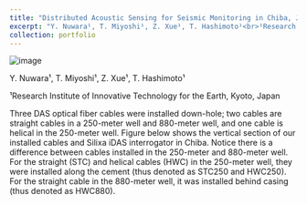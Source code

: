 ```yaml
---
title: "Distributed Acoustic Sensing for Seismic Monitoring in Chiba, Japan"
excerpt: "Y. Nuwara¹, T. Miyoshi¹, Z. Xue¹, T. Hashimoto¹<br>¹Research Institute of Innovative Technology for the Earth, Kyoto, Japan<br><img src='https://user-images.githubusercontent.com/51282928/133879799-2d7a276d-7e0a-42b0-b4e9-8593cc79374c.png'>"
collection: portfolio
---
```

![image](https://user-images.githubusercontent.com/51282928/133879799-2d7a276d-7e0a-42b0-b4e9-8593cc79374c.png)

Y. Nuwara¹, T. Miyoshi¹, Z. Xue¹, T. Hashimoto¹

¹Research Institute of Innovative Technology for the Earth, Kyoto, Japan

Three DAS optical fiber cables were installed down-hole; two cables are straight cables in a 250-meter well and 880-meter well, and one cable is helical in the 250-meter well. Figure below shows the vertical section of our installed cables and Silixa iDAS interrogator in Chiba. Notice there is a difference between cables installed in the 250-meter and 880-meter well. For the straight (STC) and helical cables (HWC) in the 250-meter well, they were installed along the cement (thus denoted as STC250 and HWC250). For the straight cable in the 880-meter well, it was installed behind casing (thus denoted as HWC880).

